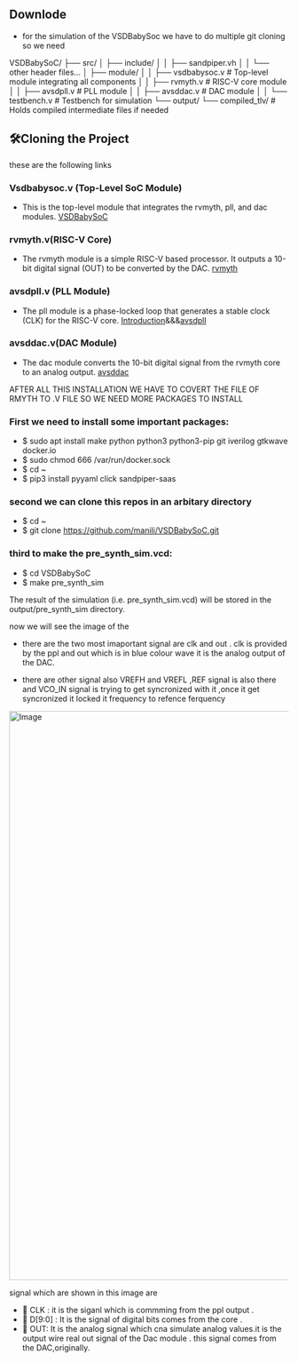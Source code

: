 

## Downlode

- for the simulation of the VSDBabySoc we have  to do multiple git cloning so we need 



VSDBabySoC/
├── src/
│   ├── include/
│   │   ├── sandpiper.vh
│   │   └── other header files...
│   ├── module/
│   │   ├── vsdbabysoc.v      # Top-level module integrating all components
│   │   ├── rvmyth.v          # RISC-V core module
│   │   ├── avsdpll.v         # PLL module
│   │   ├── avsddac.v         # DAC module
│   │   └── testbench.v       # Testbench for simulation
└── output/
└── compiled_tlv/         # Holds compiled intermediate files if needed


## 🛠️Cloning the Project
these are the following links 
### Vsdbabysoc.v (Top-Level SoC Module)
- This is the top-level module that integrates the rvmyth, pll, and dac modules.
  [VSDBabySoC](https://github.com/manili/VSDBabySoC.git)

### rvmyth.v(RISC-V Core)
- The rvmyth module is a simple RISC-V based processor. It outputs a 10-bit digital signal (OUT)   to be converted by the DAC.
   [rvmyth](https://github.com/kunalg123/rvmyth/)

### avsdpll.v (PLL Module)
- The pll module is a phase-locked loop that generates a stable clock (CLK) for the RISC-V core.
 [Introduction](https://github.com/ireneann713/PLL.git)&&&[avsdpll](https://github.com/lakshmi-sathi/avsdpll_1v8.git)

### avsddac.v(DAC Module)
- The dac module converts the 10-bit digital signal from the rvmyth core to an analog output.
[avsddac](https://github.com/vsdip/rvmyth_avsddac_interface.git)


AFTER ALL THIS INSTALLATION WE HAVE TO COVERT THE FILE OF RMYTH TO .V FILE SO WE NEED MORE PACKAGES TO INSTALL 


### First we need to install some important packages:

- $ sudo apt install make python python3 python3-pip git iverilog gtkwave docker.io
- $ sudo chmod 666 /var/run/docker.sock
- $ cd ~
- $ pip3 install pyyaml click sandpiper-saas

### second we can clone this repos in an arbitary directory

- $ cd ~
- $ git clone https://github.com/manili/VSDBabySoC.git

### third to make the pre_synth_sim.vcd:

- $ cd VSDBabySoC
- $ make pre_synth_sim

The result of the simulation (i.e. pre_synth_sim.vcd) will be stored in the output/pre_synth_sim directory.

now we will see the image of the 

- there are the two most imaportant signal are clk and out . clk is provided by the ppl and out 
  which is in blue colour wave it is the analog output of the DAC. 

- there are other signal also VREFH and VREFL ,REF signal is also there and VCO_IN signal is      trying to get syncronized with it ,once it get syncronized it locked it frequency to refence     ferquency


<img width="1503" height="1025" alt="Image" src="https://github.com/user-attachments/assets/7e99fb5f-6320-4b4a-87cc-5e75f2bfcce6" />

signal which are shown in this image are

- 🥇 CLK : it is the siganl which is commming from the ppl output .
- 🥈 D[9:0] : It is the signal of digital bits comes from the core .
- 🥉 OUT: It is the analog signal which cna simulate analog values.it is the output wire real             out signal of the Dac module . this signal comes from the DAC,originally.







